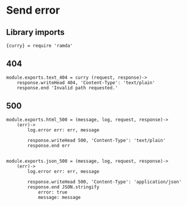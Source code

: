 # Send error

## Library imports

	{curry} = require 'ramda'


## 404

	module.exports.text_404 = curry (request, response)->
		response.writeHead 404, 'Content-Type': 'text/plain'
		response.end 'Invalid path requested.'


## 500

	module.exports.html_500 = (message, log, request, response)->
		(err)->
			log.error err: err, message

			response.writeHead 500, 'Content-Type': 'text/plain'
			response.end err


	module.exports.json_500 = (message, log, request, response)->
		(err)->
			log.error err: err, message

			response.writeHead 500, 'Content-Type': 'application/json'
			response.end JSON.stringify
				error: true
				message: message
